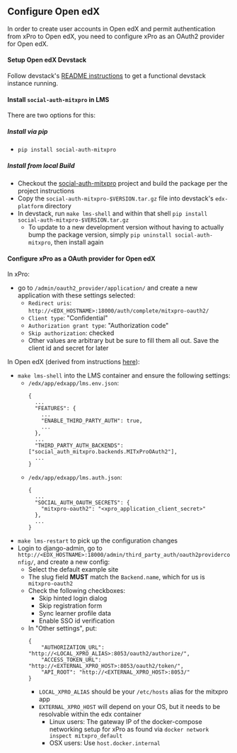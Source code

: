 Configure Open edX
---

In order to create user accounts in Open edX and permit authentication from xPro to Open edX, you need to configure xPro as an OAuth2 provider for Open edX.


#### Setup Open edX Devstack

Follow devstack's [README instructions](https://github.com/edx/devstack#getting-started) to get a functional devstack instance running.

#### Install `social-auth-mitxpro` in LMS

There are two options for this:

##### Install via pip

- `pip install social-auth-mitxpro`

##### Install from local Build

- Checkout the [social-auth-mitxpro](https://github.com/mitodl/social-auth-mitxpro) project and build the package per the project instructions
- Copy the `social-auth-mitxpro-$VERSION.tar.gz` file into devstack's `edx-platform` directory
- In devstack, run `make lms-shell` and within that shell `pip install social-auth-mitxpro-$VERSION.tar.gz`
  - To update to a new development version without having to actually bump the package version, simply `pip uninstall social-auth-mitxpro`, then install again


#### Configure xPro as a OAuth provider for Open edX

In xPro:

- go to `/admin/oauth2_provider/application/` and create a new application with these settings selected:
  - `Redirect uris`: `http://<EDX_HOSTNAME>:18000/auth/complete/mitxpro-oauth2/`
  - `Client type`: "Confidential"
  - `Authorization grant type`: "Authorization code"
  - `Skip authorization`: checked
  - Other values are arbitrary but be sure to fill them all out. Save the client id and secret for later

In Open edX (derived from instructions [here](https://edx.readthedocs.io/projects/edx-installing-configuring-and-running/en/latest/configuration/tpa/tpa_integrate_open/tpa_oauth.html#additional-oauth2-providers-advanced)):
- `make lms-shell` into the LMS container and ensure the following settings:
  - `/edx/app/edxapp/lms.env.json`:
    ```
    {
      ...
      "FEATURES": {
        ...
        "ENABLE_THIRD_PARTY_AUTH": true,
        ...
      },
      ...
      "THIRD_PARTY_AUTH_BACKENDS": ["social_auth_mitxpro.backends.MITxProOAuth2"],
      ...
    }
    ```
  - `/edx/app/edxapp/lms.auth.json`:
    ```
    {
      ...
      "SOCIAL_AUTH_OAUTH_SECRETS": {
        "mitxpro-oauth2": "<xpro_application_client_secret>"
      },
      ...
    }
    ```
- `make lms-restart` to pick up the configuration changes
- Login to django-admin, go to `http://<EDX_HOSTNAME>:18000/admin/third_party_auth/oauth2providerconfig/`, and create a new config:
  - Select the default example site
  - The slug field **MUST** match the `Backend.name`, which for us is `
mitxpro-oauth2`
  - Check the following checkboxes:
    - Skip hinted login dialog
    - Skip registration form
    - Sync learner profile data
    - Enable SSO id verification
  - In "Other settings", put:
    ```
    {
        "AUTHORIZATION_URL": "http://<LOCAL_XPRO_ALIAS>:8053/oauth2/authorize/",
        "ACCESS_TOKEN_URL": "http://<EXTERNAL_XPRO_HOST>:8053/oauth2/token/",
        "API_ROOT": "http://<EXTERNAL_XPRO_HOST>:8053/"
    }
    ```
    - `LOCAL_XPRO_ALIAS` should be your `/etc/hosts` alias for the mitxpro app
    - `EXTERNAL_XPRO_HOST` will depend on your OS, but it needs to be resolvable within the edx container
        - Linux users: The gateway IP of the docker-compose networking setup for xPro as found via `docker network inspect mitxpro_default`
        - OSX users: Use `host.docker.internal`
